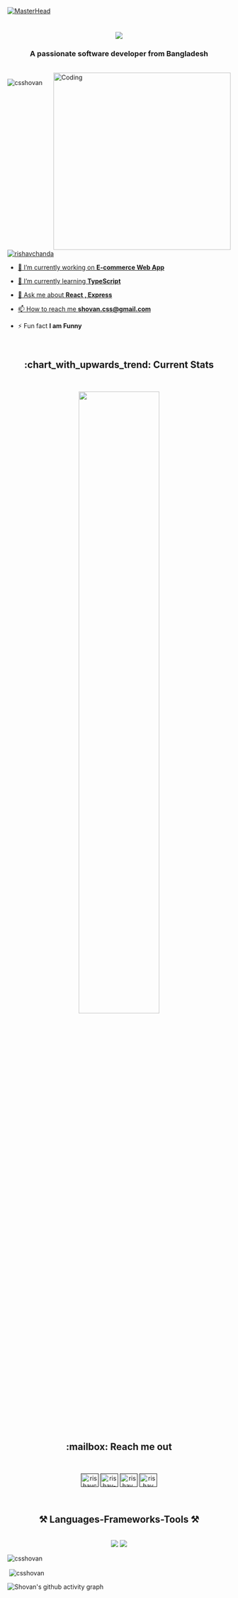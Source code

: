 [![MasterHead](https://firebasestorage.googleapis.com/v0/b/flexi-coding.appspot.com/o/dempgi7-520f8d5f-63d4-4453-8822-dbc149ae27f8.gif?alt=media&token=91c0c7b2-93c3-4029-b011-1a8703c5730d)](https://rishavchanda.io)

<h1 align="center">
    <img src="https://readme-typing-svg.herokuapp.com/?font=Righteous&size=35&center=true&vCenter=true&width=500&height=70&duration=4000&lines=Hi+There!+👋;+I'm+Shovan+Saha!;" />
</h1>

<h3 align="center">A passionate software developer from Bangladesh</h3>

<br/>

<img align="right" alt="Coding" width="400" src="https://cdn.dribbble.com/users/1162077/screenshots/3848914/programmer.gif">


<p align="left"> <img src="https://komarev.com/ghpvc/?username=csshovan&label=Profile%20views&color=0e75b6&style=flat" alt="csshovan" /> </p>

<p align="left"> <a href="" target="blank"><img src="https://img.shields.io/twitter/follow/csshovan?logo=twitter&style=for-the-badge" alt="rishavchanda"  </p>

- 🔭 I’m currently working on **E-commerce Web App**

- 🌱 I’m currently learning **TypeScript**

- 💬 Ask me about **React , Express**

- 📫 How to reach me **shovan.css@gmail.com**

- ⚡ Fun fact **I am Funny**

<br/>

 <h2 align="center"> :chart_with_upwards_trend: Current Stats</h2>

<br />
<p align="center">
  <img width="60%" src="https://github-readme-streak-stats.herokuapp.com?user=csshovan&theme=react&hide_border=true&background=0D1117&stroke=0D1117&fire=FF1CF7&sideLabels=00F0FF&currStreakNum=FF1CF7&ring=FF1CF7&currStreakLabel=FF1CF7&sideNums=00F0FF" />
</p>


<h2 align="center"> :mailbox: Reach me out</h2>
<br />
  <p align="center">
<a href="" target="blank"><img align="center" src="https://raw.githubusercontent.com/rahuldkjain/github-profile-readme-generator/master/src/images/icons/Social/twitter.svg" alt="rishavchanda" height="30" width="40" /></a>
<a href="" target="blank"><img align="center" src="https://raw.githubusercontent.com/rahuldkjain/github-profile-readme-generator/master/src/images/icons/Social/linked-in-alt.svg" alt="rishav-chanda-b89a791b3" height="30" width="40" /></a>
<a href="" target="blank"><img align="center" src="https://raw.githubusercontent.com/rahuldkjain/github-profile-readme-generator/master/src/images/icons/Social/instagram.svg" alt="rishav_chanda" height="30" width="40" /></a>
<a href="" target="blank"><img align="center" src="https://raw.githubusercontent.com/rahuldkjain/github-profile-readme-generator/master/src/images/icons/Social/youtube.svg" alt="rishav chanda" height="30" width="40" /></a>
</p>
<br />


<h2 align="center">⚒️ Languages-Frameworks-Tools ⚒️</h2>
<br/>
<div align="center">
    <img src="https://skillicons.dev/icons?i=react,bootstrap,mui,html,css,vscode,github,figma,tailwind,git" />
    <img src="https://skillicons.dev/icons?i=nodejs,javascript,typescript,express,firebase,mongodb,c,java,cpp,nextjs" /><br>
</div>


<p>&nbsp;<img align="left" src="https://github-readme-stats.vercel.app/api/top-langs?username=csshovan&show_icons=true&locale=en&layout=compact&theme=tokyonight" alt="csshovan" /></p>

<p>&nbsp;<img align="center" src="https://github-readme-stats.vercel.app/api?username=csshovan&show_icons=true&locale=en&theme=tokyonight" alt="csshovan" /></p>

![Shovan's github activity graph](https://github-readme-activity-graph.vercel.app/graph?username=csshovan&theme=react-dark)





